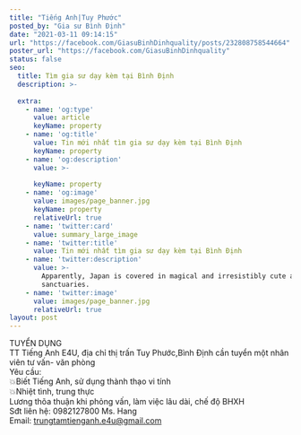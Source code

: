 ```yaml
---
title: "Tiếng Anh|Tuy Phước"
posted_by: "Gia sư Bình Định"
date: "2021-03-11 09:14:15"
url: "https://facebook.com/GiasuBinhDinhquality/posts/232808758544664"
poster_url: "https://facebook.com/GiasuBinhDinhquality"
status: false
seo:
  title: Tìm gia sư dạy kèm tại Bình Định
  description: >-
    
  extra:
    - name: 'og:type'
      value: article
      keyName: property
    - name: 'og:title'
      value: Tin mới nhất tìm gia sư dạy kèm tại Bình Định
      keyName: property
    - name: 'og:description'
      value: >-
        
      keyName: property
    - name: 'og:image'
      value: images/page_banner.jpg
      keyName: property
      relativeUrl: true
    - name: 'twitter:card'
      value: summary_large_image
    - name: 'twitter:title'
      value: Tin mới nhất tìm gia sư dạy kèm tại Bình Định
    - name: 'twitter:description'
      value: >-
        Apparently, Japan is covered in magical and irresistibly cute animal
        sanctuaries.
    - name: 'twitter:image'
      value: images/page_banner.jpg
      relativeUrl: true
layout: post
---
```

TUYỂN DỤNG<br>TT Tiếng Anh E4U, địa chỉ thị trấn Tuy Phước,Bình Định cần tuyển một nhân viên tư vấn- văn phòng<br>Yêu cầu:<br>💥Biết Tiếng Anh, sử dụng thành thạo vi tính<br>💥Nhiệt tình, trung thực<br>Lương thõa thuận khi phỏng vấn, làm việc lâu dài, chế độ BHXH<br>Sđt liên hệ: 0982127800 Ms. Hang<br>Email: trungtamtienganh.e4u@gmail.com
